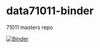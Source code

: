 # data71011-binder
71011 masters repo

[License]: https://github.com/TOG-98/data71011-binder/blob/main/LICENSE.md

[![Binder](https://mybinder.org/badge_logo.svg)](https://mybinder.org/v2/gh/TOG-98/data71011-binder.git/HEAD)
